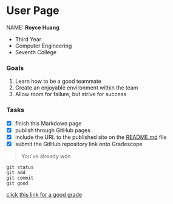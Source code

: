 # User Page

NAME: **Royce Huang**
- Third Year
- Computer Engineering
- Seventh College
### Goals
1. Learn how to be a good teammate
2. Create an enjoyable environment within the team
3. Allow room for failure, but strive for success

### Tasks
- [x] finish this Markdown page
- [x] publish through GitHub pages
- [x] include the URL to the published site on the [README.md](README.md) file
- [x] submit the GitHub repository link onto Gradescope
> You've already won


```
git status 
git add
git commit
git good
```
[click this link for a good grade](https://www.youtube.com/watch?v=dQw4w9WgXcQ)
